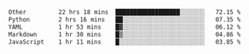 <!--START_SECTION:waka-->

```txt
Other         22 hrs 18 mins  ██████████████████░░░░░░░   72.15 %
Python        2 hrs 16 mins   ██░░░░░░░░░░░░░░░░░░░░░░░   07.35 %
YAML          1 hr 53 mins    █▓░░░░░░░░░░░░░░░░░░░░░░░   06.12 %
Markdown      1 hr 30 mins    █▒░░░░░░░░░░░░░░░░░░░░░░░   04.86 %
JavaScript    1 hr 11 mins    █░░░░░░░░░░░░░░░░░░░░░░░░   03.85 %
```

<!--END_SECTION:waka--> 
 
